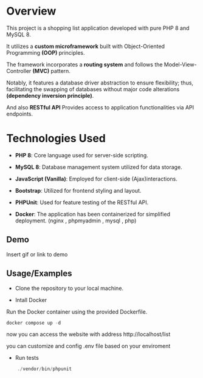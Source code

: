 

# Overview
This project is a shopping list application developed with pure PHP 8 and MySQL 8.
 
It utilizes a **custom microframework** built with Object-Oriented Programming **(OOP)** principles.

The framework incorporates a **routing system** and follows the Model-View-Controller **(MVC)** pattern.

Notably, it features a database driver abstraction to ensure flexibility; thus, facilitating the swapping of databases without major code alterations **(dependency inversion principle)**.

And also **RESTful API** Provides access to application functionalities via API endpoints.



# Technologies Used

- **PHP 8**: Core language used for server-side scripting.
- **MySQL 8**: Database management system utilized for data storage.
- **JavaScript (Vanilla)**: Employed for client-side (Ajax)interactions.

- **Bootstrap**: Utilized for frontend styling and layout.

- **PHPUnit**: Used for feature testing of the RESTful API.

- **Docker**: The application has been containerized for simplified deployment. (nginx , phpmyadmin , mysql , php)


## Demo

Insert gif or link to demo


## Usage/Examples

- Clone the repository to your local machine.

- Intall Docker

Run the Docker container using the provided Dockerfile.
```javascript
docker compose up -d
```

now you can access the website with address http://localhost/list

you can customize and config .env file based on your enviroment


- Run tests
```javascript
    ./vendor/bin/phpunit
```
